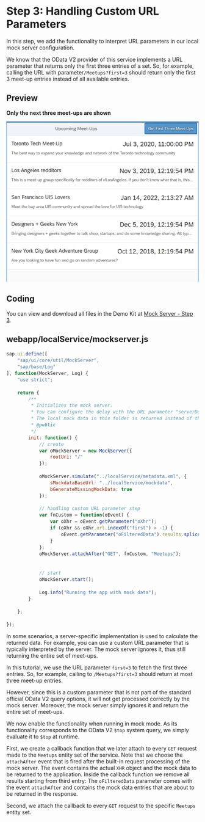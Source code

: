 <!-- loio46c1ca4eb2804af6bfa371ad51c9b887 -->

# Step 3: Handling Custom URL Parameters

In this step, we add the functionality to interpret URL parameters in our local mock server configuration.

We know that the OData V2 provider of this service implements a URL parameter that returns only the first three entries of a set. So, for example, calling the URL with parameter`/Meetups?first=3` should return only the first 3 meet-up entries instead of all available entries.



## Preview

   
  
**Only the next three meet-ups are shown**

 ![](images/Tutorial_Mock_Server_Step_3_e65ccb2.png "Only the next three meet-ups are shown") 



## Coding

You can view and download all files in the Demo Kit at [Mock Server - Step 3](https://ui5.sap.com/#/entity/sap.ui.core.tutorial.mockserver/sample/sap.ui.core.tutorial.mockserver.03).



## webapp/localService/mockserver.js

```js
sap.ui.define([
	"sap/ui/core/util/MockServer",
	"sap/base/Log"
], function(MockServer, Log) {
	"use strict";

	return {
		/**
		 * Initializes the mock server.
		 * You can configure the delay with the URL parameter "serverDelay".
		 * The local mock data in this folder is returned instead of the real data for testing.
		 * @public
		 */
		init: function() {
			// create
			var oMockServer = new MockServer({
				rootUri: "/"
			});

			oMockServer.simulate("../localService/metadata.xml", {
				sMockdataBaseUrl: "../localService/mockdata",
				bGenerateMissingMockData: true
			});

			// handling custom URL parameter step
			var fnCustom = function(oEvent) {
				var oXhr = oEvent.getParameter("oXhr");
				if (oXhr && oXhr.url.indexOf("first") > -1) {
					oEvent.getParameter("oFilteredData").results.splice(3, 100);
				}
			};
			oMockServer.attachAfter("GET", fnCustom, "Meetups");


			// start
			oMockServer.start();

			Log.info("Running the app with mock data");
		}

	};

});

```

In some scenarios, a server-specific implementation is used to calculate the returned data. For example, you can use a custom URL parameter that is typically interpreted by the server. The mock server ignores it, thus still returning the entire set of meet-ups.

In this tutorial, we use the URL parameter `first=3` to fetch the first three entries. So, for example, calling to `/Meetups?first=3` should return at most three meet-up entries.

However, since this is a custom parameter that is not part of the standard official OData V2 query options, it will not get processed correctly by the mock server. Moreover, the mock server simply ignores it and return the entire set of meet-ups.

We now enable the functionality when running in mock mode. As its functionality corresponds to the OData V2 `$top` system query, we simply evaluate it to `$top` at runtime.

First, we create a callback function that we later attach to every `GET` request made to the `Meetups` entity set of the service. Note that we choose the `attachAfter` event that is fired after the built-in request processing of the mock server. The event contains the actual `XHR` object and the mock data to be returned to the application. Inside the callback function we remove all results starting from third entry: The `oFilteredData` parameter comes with the event `attachAfter` and contains the mock data entries that are about to be returned in the response.

Second, we attach the callback to every `GET` request to the specific `Meetups` entity set.

